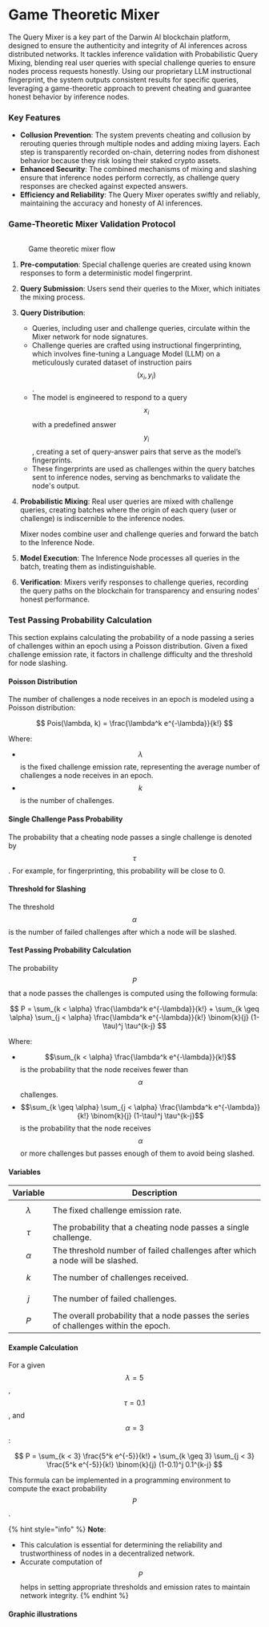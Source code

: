 # Game Theoretic Mixer

The Query Mixer is a key part of the Darwin AI blockchain platform, designed to ensure the authenticity and integrity of AI inferences across distributed networks. It tackles inference validation with Probabilistic Query Mixing, blending real user queries with special challenge queries to ensure nodes process requests honestly. Using our proprietary LLM instructional fingerprint, the system outputs consistent results for specific queries, leveraging a game-theoretic approach to prevent cheating and guarantee honest behavior by inference nodes.

### Key Features

* **Collusion Prevention**: The system prevents cheating and collusion by rerouting queries through multiple nodes and adding mixing layers. Each step is transparently recorded on-chain, deterring nodes from dishonest behavior because they risk losing their staked crypto assets.
* **Enhanced Security**: The combined mechanisms of mixing and slashing ensure that inference nodes perform correctly, as challenge query responses are checked against expected answers.
* **Efficiency and Reliability**: The Query Mixer operates swiftly and reliably, maintaining the accuracy and honesty of AI inferences.



### Game-Theoretic Mixer Validation Protocol

<figure><img src="../../.gitbook/assets/Asset 32@300x (4).png" alt=""><figcaption><p>Game theoretic mixer flow</p></figcaption></figure>

1. **Pre-computation**: Special challenge queries are created using known responses to form a deterministic model fingerprint.
2. **Query Submission**: Users send their queries to the Mixer, which initiates the mixing process.
3. **Query Distribution**:&#x20;
   * Queries, including user and challenge queries, circulate within the Mixer network for node signatures.
   * Challenge queries are crafted using instructional fingerprinting, which involves fine-tuning a Language Model (LLM) on a meticulously curated dataset of instruction pairs $$(x_i, y_i)$$.
   * The model is engineered to respond to a query $$x_i$$ with a predefined answer $$y_i$$, creating a set of query-answer pairs that serve as the model’s fingerprints.
   * These fingerprints are used as challenges within the query batches sent to inference nodes, serving as benchmarks to validate the node's output.
4.  **Probabilistic Mixing**: Real user queries are mixed with challenge queries, creating batches where the origin of each query (user or challenge) is indiscernible to the inference nodes.

    Mixer nodes combine user and challenge queries and forward the batch to the Inference Node.
5. **Model Execution**: The Inference Node processes all queries in the batch, treating them as indistinguishable.
6. **Verification**: Mixers verify responses to challenge queries, recording the query paths on the blockchain for transparency and ensuring nodes' honest performance.

### Test Passing Probability Calculation

This section explains calculating the probability of a node passing a series of challenges within an epoch using a Poisson distribution. Given a fixed challenge emission rate, it factors in challenge difficulty and the threshold for node slashing.

#### Poisson Distribution

The number of challenges a node receives in an epoch is modeled using a Poisson distribution:

$$
Pois(\lambda, k) = \frac{\lambda^k e^{-\lambda}}{k!}
$$

Where:

* $$\lambda$$ is the fixed challenge emission rate, representing the average number of challenges a node receives in an epoch.
* $$k$$ is the number of challenges.

#### Single Challenge Pass Probability

The probability that a cheating node passes a single challenge is denoted by $$\tau$$. For example, for fingerprinting, this probability will be close to 0.

#### Threshold for Slashing

The threshold $$\alpha$$ is the number of failed challenges after which a node will be slashed.

#### Test Passing Probability Calculation

The probability $$P$$ that a node passes the challenges is computed using the following formula:

$$
P = \sum_{k < \alpha} \frac{\lambda^k e^{-\lambda}}{k!} + \sum_{k \geq \alpha} \sum_{j < \alpha} \frac{\lambda^k e^{-\lambda}}{k!} \binom{k}{j} (1-\tau)^j \tau^{k-j}
$$

Where:

* $$\sum_{k < \alpha} \frac{\lambda^k e^{-\lambda}}{k!}$$ is the probability that the node receives fewer than $$\alpha$$ challenges.
* $$\sum_{k \geq \alpha} \sum_{j < \alpha} \frac{\lambda^k e^{-\lambda}}{k!} \binom{k}{j} (1-\tau)^j \tau^{k-j}$$ is the probability that the node receives $$\alpha$$ or more challenges but passes enough of them to avoid being slashed.

#### Variables

| Variable    | Description                                                                           |
| ----------- | ------------------------------------------------------------------------------------- |
| $$\lambda$$ | The fixed challenge emission rate.                                                    |
| $$\tau$$    | The probability that a cheating node passes a single challenge.                       |
| $$\alpha$$  | The threshold number of failed challenges after which a node will be slashed.         |
| $$k$$       | The number of challenges received.                                                    |
| $$j$$       | The number of failed challenges.                                                      |
| $$P$$       | The overall probability that a node passes the series of challenges within the epoch. |

#### Example Calculation

For a given $$\lambda = 5$$, $$\tau = 0.1$$, and $$\alpha = 3$$:

$$
P = \sum_{k < 3} \frac{5^k e^{-5}}{k!} + \sum_{k \geq 3} \sum_{j < 3} \frac{5^k e^{-5}}{k!} \binom{k}{j} (1-0.1)^j 0.1^{k-j}
$$

This formula can be implemented in a programming environment to compute the exact probability $$P$$.

{% hint style="info" %}
**Note**:

* This calculation is essential for determining the reliability and trustworthiness of nodes in a decentralized network.
* Accurate computation of $$P$$ helps in setting appropriate thresholds and emission rates to maintain network integrity.
{% endhint %}

#### Graphic illustrations



<div data-full-width="true">

<figure><img src="../../.gitbook/assets/Game Theoretic Mixer Validity Hyperplane 30_azim30 (1).svg" alt=""><figcaption></figcaption></figure>

 

<figure><img src="../../.gitbook/assets/Game Theoretic Mixer Validity Hyperplane 30_azim90.svg" alt=""><figcaption></figcaption></figure>

</div>



<div data-full-width="true">

<figure><img src="../../.gitbook/assets/Game Theoretic Mixer Validity Hyperplane 60_azim30.svg" alt=""><figcaption></figcaption></figure>

 

<figure><img src="../../.gitbook/assets/Game Theoretic Mixer Validity Hyperplane 60_azim90.svg" alt=""><figcaption></figcaption></figure>

</div>



<div data-full-width="true">

<figure><img src="../../.gitbook/assets/Game Theoretic Mixer Validity Hyperplane 90_azim30 (1).svg" alt=""><figcaption></figcaption></figure>

 

<figure><img src="../../.gitbook/assets/Game Theoretic Mixer Validity Hyperplane 90_azim90 (1).svg" alt=""><figcaption></figcaption></figure>

</div>
